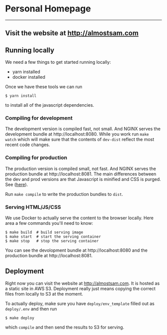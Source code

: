 # Personal Homepage
---
Visit the website at http://almostsam.com
---

## Running locally
We need a few things to get started running locally:
 - yarn installed
 - docker installed

Once we have these tools we can run
```
$ yarn install
```
to install all of the javascript dependencies.

### Compiling for development
The development version is compiled fast, not small. And NGINX serves the
development bundle at http://localhost:8080. While you work run `make watch`
which will make sure that the contents of `dev-dist` reflect the most 
recent code changes.

### Compiling for production
The production version is compiled small, not fast. And NGINX serves the
production bundle at http://localhost:8081. The main differences between the dev
and prod versions are that Javascript is minified and CSS is purged. See
([here](https://tailwindcss.com/docs/optimizing-for-production)).

Run `make compile` to write the production bundles to `dist`.

### Serving HTML/JS/CSS
We use Docker to actually serve the content to the browser locally. Here area a
few commands you'll need to know:
```
$ make build  # build serving image
$ make start  # start the serving container
$ make stop   # stop the serving container
```
You can see the devolopment bundle at http://localhost:8080 and the production
bundle at http://localhost:8081.

## Deployment
Right now you can visit the website at http://almostsam.com. It is hosted as a
static site in AWS S3. Deployment really just means copying the correct files
from locally to S3 at the moment.

To actually deploy, make sure you have `deploy/env_template` filled out as
`deploy/.env` and then run 
```
$ make deploy
```
which `compile` and then send the results to S3 for serving.

